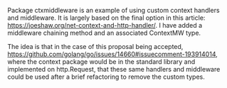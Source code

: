 Package ctxmiddleware is an example of using custom context handlers and
middleware. It is largely based on the final option in this article:
https://joeshaw.org/net-context-and-http-handler/.
I have added a middleware chaining method and an associated ContextMW type.

The idea is that in the case of this proposal being accepted,
https://github.com/golang/go/issues/14660#issuecomment-193914014,
where the context package would be in the standard library and implemented
on http.Request, that these same handlers and middleware could be used after
a brief refactoring to remove the custom types.
